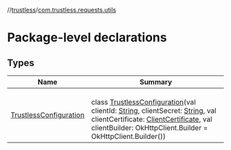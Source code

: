 //[trustless](../../index.md)/[com.trustless.requests.utils](index.md)

# Package-level declarations

## Types

| Name | Summary |
|---|---|
| [TrustlessConfiguration](-trustless-configuration/index.md) | <br>class [TrustlessConfiguration](-trustless-configuration/index.md)(val clientId: [String](https://kotlinlang.org/api/latest/jvm/stdlib/kotlin/-string/index.html), clientSecret: [String](https://kotlinlang.org/api/latest/jvm/stdlib/kotlin/-string/index.html), val clientCertificate: [ClientCertificate](../com.trustless.requests.utils.certificate/-client-certificate/index.md), val clientBuilder: OkHttpClient.Builder = OkHttpClient.Builder()) |
